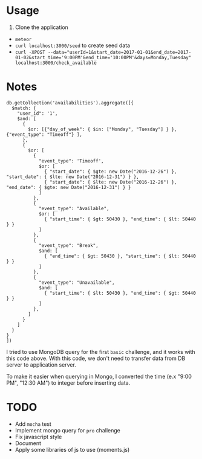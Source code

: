 # Usage

1. Clone the application
- `meteor`
- `curl localhost:3000/seed` to create seed data
- `curl -XPOST --data="userId=1&start_date=2017-01-01&end_date=2017-01-02&start_time='9:00PM'&end_time='10:00PM'&days=Monday,Tuesday" localhost:3000/check_available`

# Notes

```
db.getCollection('availabilities').aggregate([{
  $match: {
    "user_id": '1',
    $and: [
      {
        $or: [{"day_of_week": { $in: ["Monday", "Tuesday"] } }, {"event_type": "Timeoff"} ],
      },
      {
        $or: [
          {
            "event_type": 'Timeoff',
            $or: [
              { "start_date": { $gte: new Date("2016-12-26") }, "start_date": { $lte: new Date("2016-12-31") } },
              { "start_date": { $lte: new Date("2016-12-26") }, "end_date": { $gte: new Date("2016-12-31") } }
            ]
          },
          {
            "event_type": "Available",
            $or: [
              { "start_time": { $gt: 50430 }, "end_time": { $lt: 50440 } }
            ]
          },
          {
            "event_type": "Break",
            $and: [
              { "end_time": { $gt: 50430 }, "start_time": { $lt: 50440 } }
            ]
          },
          {
            "event_type": "Unavailable",
            $and: [
              { "start_time": { $lt: 50430 }, "end_time": { $gt: 50440 } }
            ]
          },
        ]
      }
    ]
  }
}
])
```

I tried to use MongoDB query for the first `basic` challenge, and it works with this code above.
With this code, we don't need to transfer data from DB server to application server.

To make it easier when querying in Mongo, I converted the time (e.x "9:00 PM", "12:30 AM") to integer before inserting data.

# TODO

- Add `mocha` test
- Implement mongo query for `pro` challenge
- Fix javascript style
- Document
- Apply some libraries of js to use (moments.js)
